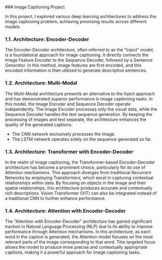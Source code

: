 <p align="justify">
### Image Captioning Project

In this project, I explored various deep learning architectures to address the image captioning problem, achieving promising results across different models.

### 1.1. Architecture: Encoder-Decoder
The Encoder-Decoder architecture, often referred to as the "Inject" model, is a foundational approach for image captioning. It directly connects the Image Feature Encoder to the Sequence Decoder, followed by a Sentence Generator. In this method, image features are first encoded, and this encoded information is then utilized to generate descriptive sentences.

### 1.2. Architecture: Multi-Modal
The Multi-Modal architecture presents an alternative to the Inject approach and has demonstrated superior performance in image captioning tasks. In this model, the Image Encoder and Sequence Decoder operate independently. The Image Encoder processes only the visual data, while the Sequence Decoder handles the text sequence generation. By keeping the processing of images and text separate, the architecture enhances the quality of the generated captions.
- The CNN network exclusively processes the image.
- The LSTM network operates solely on the sequence generated so far.

### 1.3. Architecture: Transformer with Encoder-Decoder
In the realm of image captioning, the Transformer-based Encoder-Decoder architecture has become a prominent choice, particularly for its use of Attention mechanisms. This approach diverges from traditional Recurrent Networks by employing Transformers, which excel in capturing contextual relationships within data. By focusing on objects in the image and their spatial relationships, this architecture produces accurate and contextually rich descriptions. Vision Transformer (VIT) can also be integrated instead of a traditional CNN to further enhance performance.

### 1.4. Architecture: Attention with Encoder-Decoder
The "Attention with Encoder-Decoder" architecture has gained significant traction in Natural Language Processing (NLP) due to its ability to improve performance through Attention mechanisms. In this architecture, as each word in the caption is generated, the Attention model focuses on the most relevant parts of the image corresponding to that word. This targeted focus allows the model to produce more precise and contextually appropriate captions, making it a powerful approach for image captioning tasks.
</p>
